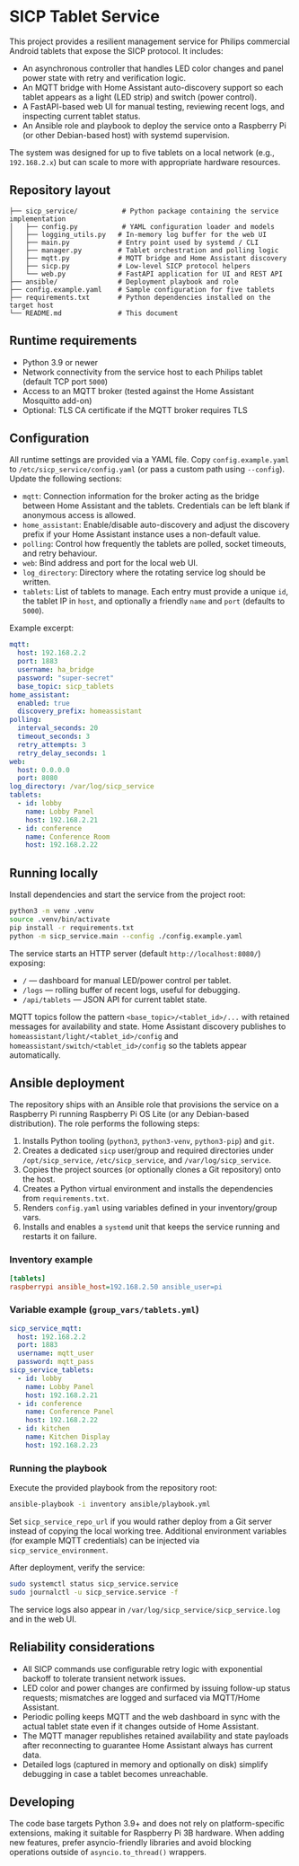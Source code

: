 # SICP Tablet Service

This project provides a resilient management service for Philips commercial Android tablets that expose the SICP protocol. It includes:

* An asynchronous controller that handles LED color changes and panel power state with retry and verification logic.
* An MQTT bridge with Home Assistant auto-discovery support so each tablet appears as a light (LED strip) and switch (power control).
* A FastAPI-based web UI for manual testing, reviewing recent logs, and inspecting current tablet status.
* An Ansible role and playbook to deploy the service onto a Raspberry Pi (or other Debian-based host) with systemd supervision.

The system was designed for up to five tablets on a local network (e.g., `192.168.2.x`) but can scale to more with appropriate hardware resources.

## Repository layout

```
├── sicp_service/           # Python package containing the service implementation
│   ├── config.py           # YAML configuration loader and models
│   ├── logging_utils.py   # In-memory log buffer for the web UI
│   ├── main.py            # Entry point used by systemd / CLI
│   ├── manager.py         # Tablet orchestration and polling logic
│   ├── mqtt.py            # MQTT bridge and Home Assistant discovery
│   ├── sicp.py            # Low-level SICP protocol helpers
│   └── web.py             # FastAPI application for UI and REST API
├── ansible/               # Deployment playbook and role
├── config.example.yaml    # Sample configuration for five tablets
├── requirements.txt       # Python dependencies installed on the target host
└── README.md              # This document
```

## Runtime requirements

* Python 3.9 or newer
* Network connectivity from the service host to each Philips tablet (default TCP port `5000`)
* Access to an MQTT broker (tested against the Home Assistant Mosquitto add-on)
* Optional: TLS CA certificate if the MQTT broker requires TLS

## Configuration

All runtime settings are provided via a YAML file. Copy `config.example.yaml` to `/etc/sicp_service/config.yaml` (or pass a custom path using `--config`). Update the following sections:

* `mqtt`: Connection information for the broker acting as the bridge between Home Assistant and the tablets. Credentials can be left blank if anonymous access is allowed.
* `home_assistant`: Enable/disable auto-discovery and adjust the discovery prefix if your Home Assistant instance uses a non-default value.
* `polling`: Control how frequently the tablets are polled, socket timeouts, and retry behaviour.
* `web`: Bind address and port for the local web UI.
* `log_directory`: Directory where the rotating service log should be written.
* `tablets`: List of tablets to manage. Each entry must provide a unique `id`, the tablet IP in `host`, and optionally a friendly `name` and `port` (defaults to `5000`).

Example excerpt:

```yaml
mqtt:
  host: 192.168.2.2
  port: 1883
  username: ha_bridge
  password: "super-secret"
  base_topic: sicp_tablets
home_assistant:
  enabled: true
  discovery_prefix: homeassistant
polling:
  interval_seconds: 20
  timeout_seconds: 3
  retry_attempts: 3
  retry_delay_seconds: 1
web:
  host: 0.0.0.0
  port: 8080
log_directory: /var/log/sicp_service
tablets:
  - id: lobby
    name: Lobby Panel
    host: 192.168.2.21
  - id: conference
    name: Conference Room
    host: 192.168.2.22
```

## Running locally

Install dependencies and start the service from the project root:

```bash
python3 -m venv .venv
source .venv/bin/activate
pip install -r requirements.txt
python -m sicp_service.main --config ./config.example.yaml
```

The service starts an HTTP server (default `http://localhost:8080/`) exposing:

* `/` — dashboard for manual LED/power control per tablet.
* `/logs` — rolling buffer of recent logs, useful for debugging.
* `/api/tablets` — JSON API for current tablet state.

MQTT topics follow the pattern `<base_topic>/<tablet_id>/...` with retained messages for availability and state. Home Assistant discovery publishes to `homeassistant/light/<tablet_id>/config` and `homeassistant/switch/<tablet_id>/config` so the tablets appear automatically.

## Ansible deployment

The repository ships with an Ansible role that provisions the service on a Raspberry Pi running Raspberry Pi OS Lite (or any Debian-based distribution). The role performs the following steps:

1. Installs Python tooling (`python3`, `python3-venv`, `python3-pip`) and `git`.
2. Creates a dedicated `sicp` user/group and required directories under `/opt/sicp_service`, `/etc/sicp_service`, and `/var/log/sicp_service`.
3. Copies the project sources (or optionally clones a Git repository) onto the host.
4. Creates a Python virtual environment and installs the dependencies from `requirements.txt`.
5. Renders `config.yaml` using variables defined in your inventory/group vars.
6. Installs and enables a `systemd` unit that keeps the service running and restarts it on failure.

### Inventory example

```ini
[tablets]
raspberrypi ansible_host=192.168.2.50 ansible_user=pi
```

### Variable example (`group_vars/tablets.yml`)

```yaml
sicp_service_mqtt:
  host: 192.168.2.2
  port: 1883
  username: mqtt_user
  password: mqtt_pass
sicp_service_tablets:
  - id: lobby
    name: Lobby Panel
    host: 192.168.2.21
  - id: conference
    name: Conference Panel
    host: 192.168.2.22
  - id: kitchen
    name: Kitchen Display
    host: 192.168.2.23
```

### Running the playbook

Execute the provided playbook from the repository root:

```bash
ansible-playbook -i inventory ansible/playbook.yml
```

Set `sicp_service_repo_url` if you would rather deploy from a Git server instead of copying the local working tree. Additional environment variables (for example MQTT credentials) can be injected via `sicp_service_environment`.

After deployment, verify the service:

```bash
sudo systemctl status sicp_service.service
sudo journalctl -u sicp_service.service -f
```

The service logs also appear in `/var/log/sicp_service/sicp_service.log` and in the web UI.

## Reliability considerations

* All SICP commands use configurable retry logic with exponential backoff to tolerate transient network issues.
* LED color and power changes are confirmed by issuing follow-up status requests; mismatches are logged and surfaced via MQTT/Home Assistant.
* Periodic polling keeps MQTT and the web dashboard in sync with the actual tablet state even if it changes outside of Home Assistant.
* The MQTT manager republishes retained availability and state payloads after reconnecting to guarantee Home Assistant always has current data.
* Detailed logs (captured in memory and optionally on disk) simplify debugging in case a tablet becomes unreachable.

## Developing

The code base targets Python 3.9+ and does not rely on platform-specific extensions, making it suitable for Raspberry Pi 3B hardware. When adding new features, prefer asyncio-friendly libraries and avoid blocking operations outside of `asyncio.to_thread()` wrappers.
